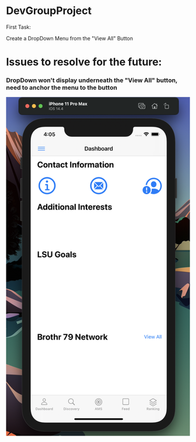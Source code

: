 # DevGroupProject

First Task:

Create a DropDown Menu from the "View All" Button

# Issues to resolve for the future:

### DropDown won't display underneath the "View All" button, need to anchor the menu to the button

![header image](/MyDropDownMenuPhotos/1.png)

